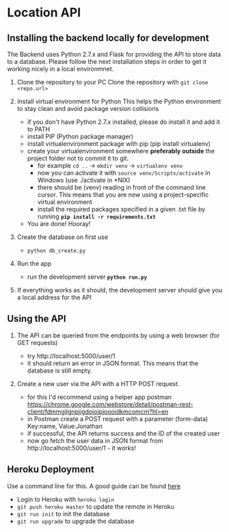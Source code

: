 # Location API

## Installing the backend locally for development

The Backend uses Python 2.7.x and Flask for providing the API to store data to a database.
Please follow the next installation steps in order to get it working nicely in a local environmnet.

1. Clone the repository to your PC
    Clone the repository with `git clone <repo.url>`

2. Install virtual environment for Python
    This helps the Python environment to stay clean and avoid package version collisions

    - if you don't have Python 2.7.x installed, please do install it and add it to PATH
    - install PIP (Python package manager)
    - install virtualenvironment package with pip (pip install virtualenv)
    - create your virtualenvironment somewhere **preferably outside** the project folder not to commit it to git.
        - for example `cd ..` -> `mkdir venv` -> `virtualenv venv`
        - now you can activate it with `source venv/Scripts/activate` in Windows (use ./activate in *NIX)
        - there should be (venv) reading in front of the command line cursor. This means that you are now using a project-specific virtual environment
        - install the required packages specified in a given .txt file by running **`pip install -r requirements.txt`**
    - You are done! Hooray!

3. Create the database on first use
    - `python db_create.py`

4. Run the app
    - run the development server **`python run.py`**

5. If everything works as it should, the development server should give you a local address for the API


## Using the API

1. The API can be queried from the endpoints by using a web browser (for GET requests)
    - try http://localhost:5000/user/1
    - it should return an error in JSON format. This means that the database is still empty.

2. Create a new user via the API with a HTTP POST request.
    - for this I'd recommend using a helper app postman https://chrome.google.com/webstore/detail/postman-rest-client/fdmmgilgnpjigdojojpjoooidkmcomcm?hl=en
    - in Postman create a POST request with a parameter (form-data) Key:name, Value:Jonathan
    - if successful, the API returns success and the ID of the created user
    - now go fetch the user data in JSON format from http://localhost:5000/user/1 - it works!

## Heroku Deployment

Use a command line for this.
A good guide can be found [here](http://blog.miguelgrinberg.com/post/the-flask-mega-tutorial-part-xviii-deployment-on-the-heroku-cloud)

- Login to Heroku with `heroku login`
- `git push heroku master` to update the remote in Heroku
- `git run init` to init the database
- `git run upgrade` to upgrade the database
